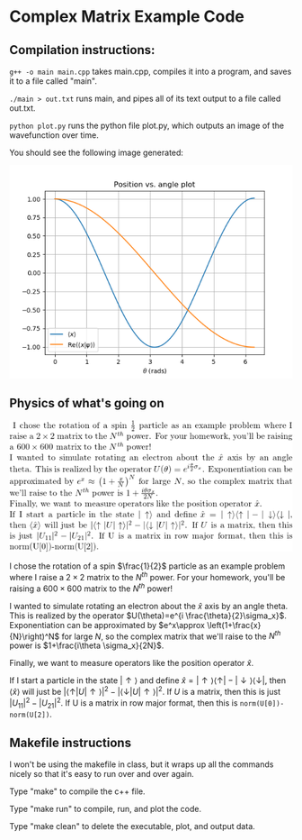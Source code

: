 Complex Matrix Example Code
===

Compilation instructions: 
---

`g++ -o main main.cpp` takes main.cpp, compiles it into a program, and saves it to a file called "main".

`./main > out.txt` runs main, and pipes all of its text output to a file called out.txt.

`python plot.py` runs the python file plot.py, which outputs an image of the wavefunction over time.

You should see the following image generated:

![Rotating spin 1/2 particle plot](plot.png)

Physics of what's going on
---

![](latexcode.png)


I chose the rotation of a spin $\frac{1}{2}$ particle as an example problem where I raise a $2\times 2$ matrix to the $N^{th}$ power. For your homework,
you'll be raising a $600\times 600$ matrix to the $N^{th}$ power!

I wanted to simulate rotating an electron about the $\hat{x}$
axis by an angle theta. 
This is realized by the operator $U(\theta)=e^{i \frac{\theta}{2}\sigma_x}$. 
Exponentiation can be approximated by $e^x\approx \left(1+\frac{x}{N}\right)^N$ for large $N$, so the complex matrix that we'll raise to the $N^{th}$ power
is $1+\frac{i\theta \sigma_x}{2N}$.

Finally, we want to measure operators like the position operator $\hat{x}$. 

If I start a particle in the state $|\uparrow\rangle$ and define 
$\hat{x}=|\uparrow\rangle\langle\uparrow|-|\downarrow\rangle\langle\downarrow|$,
then $\langle \hat{x}\rangle$ will just be $|\langle \uparrow|U|\uparrow\rangle|^2-|\langle \downarrow|U|\uparrow\rangle|^2$. If $U$ is a matrix, then this is just
$|U_{11}|^2-|U_{21}|^2$. If U is a matrix in row major format, then this is `norm(U[0])-norm(U[2])`.

Makefile instructions
---

I won't be using the makefile in class, but it wraps up all the commands nicely so that it's easy to run over and over again.

Type "make" to compile the c++ file.

Type "make run" to compile, run, and plot the code.

Type "make clean" to delete the executable, plot, and output data.


